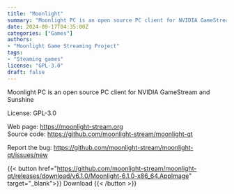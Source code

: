 ```yaml
---
title: "Moonlight"
summary: "Moonlight PC is an open source PC client for NVIDIA GameStream and Sunshine."
date: 2024-09-17T04:35:00Z
categories: ["Games"]
authors:
- "Moonlight Game Streaming Project"
tags: 
- "Steaming games"
license: "GPL-3.0"
draft: false
---
```


Moonlight PC is an open source PC client for NVIDIA GameStream and Sunshine

License: GPL-3.0

Web page: <https://moonlight-stream.org>  
Source code: <https://github.com/moonlight-stream/moonlight-qt>

Report the bug: <https://github.com/moonlight-stream/moonlight-qt/issues/new>  

{{< button href="https://github.com/moonlight-stream/moonlight-qt/releases/download/v6.1.0/Moonlight-6.1.0-x86_64.AppImage" target="_blank">}}
Download
{{< /button >}}
